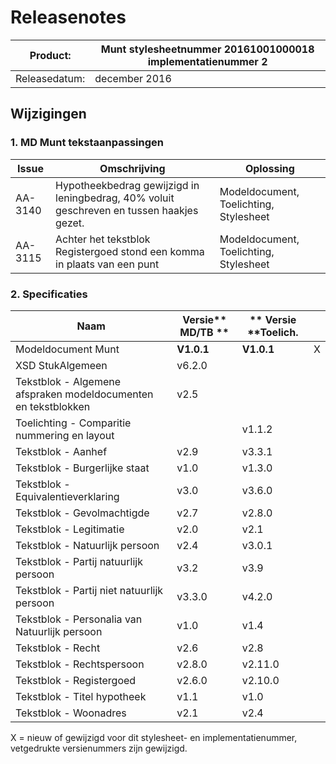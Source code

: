 # Releasenotes


Product: |  Munt stylesheetnummer 20161001000018  implementatienummer 2
 ----------|-------------
Releasedatum: | december 2016

## Wijzigingen

### 1. MD Munt tekstaanpassingen

| **Issue** | **Omschrijving** | **Oplossing** |
| --- | --- | --- |
| AA-3140 | Hypotheekbedrag gewijzigd in leningbedrag, 40% voluit geschreven en tussen haakjes gezet. | Modeldocument, Toelichting, Stylesheet |
| AA-3115 | Achter het tekstblok Registergoed stond een komma in plaats van een punt | Modeldocument, Toelichting, Stylesheet |


### 2. Specificaties

| **Naam** | **Versie**** MD/TB **|** Versie ****Toelich.** |   |
| --- | --- | --- | --- |
| Modeldocument Munt | **V1.0.1** | **V1.0.1** | X |
| XSD StukAlgemeen | v6.2.0 |   |   |
| Tekstblok - Algemene afspraken modeldocumenten en tekstblokken | v2.5 |   |   |
| Toelichting - Comparitie nummering en layout |   | v1.1.2 |   |
| Tekstblok - Aanhef | v2.9 | v3.3.1 |   |
| Tekstblok - Burgerlijke staat | v1.0 | v1.3.0 |   |
| Tekstblok - Equivalentieverklaring | v3.0 | v3.6.0 |   |
| Tekstblok - Gevolmachtigde | v2.7 | v2.8.0 |   |
| Tekstblok - Legitimatie | v2.0 | v2.1 |   |
| Tekstblok - Natuurlijk persoon | v2.4 | v3.0.1 |   |
| Tekstblok - Partij natuurlijk persoon | v3.2 | v3.9 |   |
| Tekstblok - Partij niet natuurlijk persoon | v3.3.0 | v4.2.0 |   |
| Tekstblok - Personalia van Natuurlijk persoon | v1.0 | v1.4 |   |
| Tekstblok - Recht | v2.6 | v2.8 |   |
| Tekstblok - Rechtspersoon | v2.8.0 | v2.11.0 |   |
| Tekstblok - Registergoed | v2.6.0 | v2.10.0 |   |
| Tekstblok - Titel hypotheek | v1.1 | v1.0 |   |
| Tekstblok - Woonadres | v2.1 | v2.4 |   |

X = nieuw of gewijzigd voor dit stylesheet- en implementatienummer, vetgedrukte versienummers zijn gewijzigd.
